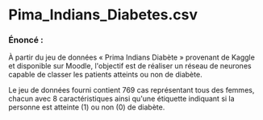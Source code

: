# Pima_Indians_Diabetes.csv

### Énoncé :
À partir du jeu de données « Prima Indians Diabète » provenant de Kaggle
et disponible sur Moodle, l'objectif est de réaliser un réseau de neurones
capable de classer les patients atteints ou non de diabète.

Le jeu de données fourni contient 769 cas représentant tous des femmes,
chacun avec 8 caractéristiques ainsi qu'une étiquette indiquant si la
personne est atteinte (1) ou non (0) de diabète.
